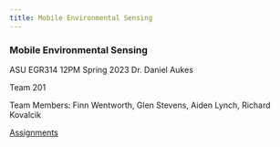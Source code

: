 ```yaml
---
title: Mobile Environmental Sensing
---
```


### Mobile Environmental Sensing

ASU EGR314 12PM Spring 2023
Dr. Daniel Aukes

Team 201

Team Members: Finn Wentworth, Glen Stevens, Aiden Lynch, Richard Kovalcik

[Assignments](https://egr314-team201.github.io/Assignments/)
